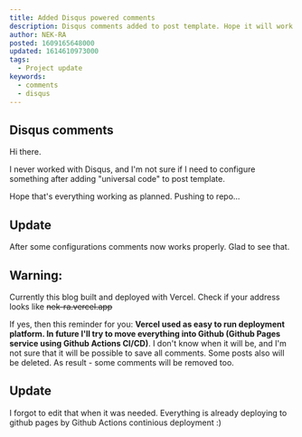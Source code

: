 ```yaml
---
title: Added Disqus powered comments
description: Disqus comments added to post template. Hope it will work nice...
author: NEK-RA
posted: 1609165648000
updated: 1614610973000
tags: 
  - Project update
keywords:
  - comments
  - disqus
---
```

## Disqus comments

Hi there.

I never worked with Disqus, and I'm not sure if I need to configure something after adding "universal code" to post template.

Hope that's everything working as planned. Pushing to repo...

## Update

After some configurations comments now works properly. Glad to see that.

## Warning:

Currently this blog built and deployed with Vercel. Check if your address looks like ~~nek-ra.vercel.app~~

If yes, then this reminder for you: **Vercel used as easy to run deployment platform. In future I'll try to move everything into Github (Github Pages service using Github Actions CI/CD)**. I don't know when it will be, and I'm not sure that it will be possible to save all comments. Some posts also will be deleted. As result - some comments will be removed too.

## Update

I forgot to edit that when it was needed. Everything is already deploying to github pages by Github Actions continious deployment :)